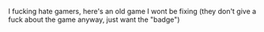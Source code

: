 I fucking hate gamers, here's an old game I wont be fixing (they don't give a fuck about the game anyway, just want the "badge")